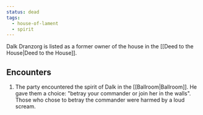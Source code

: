 ```yaml
---
status: dead
tags:
  - house-of-lament
  - spirit
---
```



Dalk Dranzorg is listed as a former owner of the house in the [[Deed to the House|Deed to the House]].

## Encounters
1. The party encountered the spirit of Dalk in the [[Ballroom|Ballroom]]. He gave them a choice: "betray your commander or join her in the walls". Those who chose to betray the commander were harmed by a loud scream.
